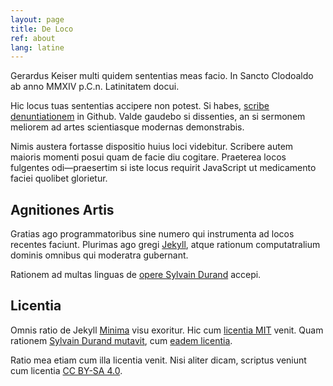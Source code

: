 ```yaml
---
layout: page
title: De Loco
ref: about
lang: latine
---
```


Gerardus Keiser multi quidem sententias meas facio. 
In Sancto Clodoaldo ab anno MMXIV p.C.n. Latinitatem docui.

Hic locus tuas sententias accipere non potest. Si habes, [scribe
denuntiationem](https://github.com/Lactantius/discamus/issues) in
Github. Valde gaudebo si dissenties, an si sermonem meliorem ad artes
scientiasque modernas demonstrabis.

Nimis austera fortasse dispositio huius loci videbitur. Scribere 
autem maioris momenti posui quam de facie diu cogitare. Praeterea 
locos fulgentes odi—praesertim si iste locus requirit JavaScript ut 
medicamento faciei quolibet glorietur.

## Agnitiones Artis

Gratias ago programmatoribus sine numero qui instrumenta ad locos
recentes faciunt. Plurimas ago gregi
[Jekyll](https://www.jekyllrb.com), atque rationum computatralium
dominis omnibus qui moderatra gubernant.

Rationem ad multas linguas de [opere Sylvain
Durand](https://www.sylvaindurand.org/making-jekyll-multilingual/)
accepi.

## Licentia

Omnis ratio de Jekyll [Minima](https://github.com/jekyll/minima) visu
exoritur. Hic cum [licentia MIT](https://opensource.org/licenses/MIT)
venit. Quam rationem [Sylvain Durand
mutavit](https://github.com/sylvaindurand/jekyll-multilingual), cum
[eadem licentia](https://www.saylvaindurand.org/about/#license).

Ratio mea etiam cum illa licentia venit. Nisi aliter dicam, scriptus
veniunt cum licentia [CC BY-SA
4.0](https://creativecommons.org/licenses/by-sa/4.0/).
